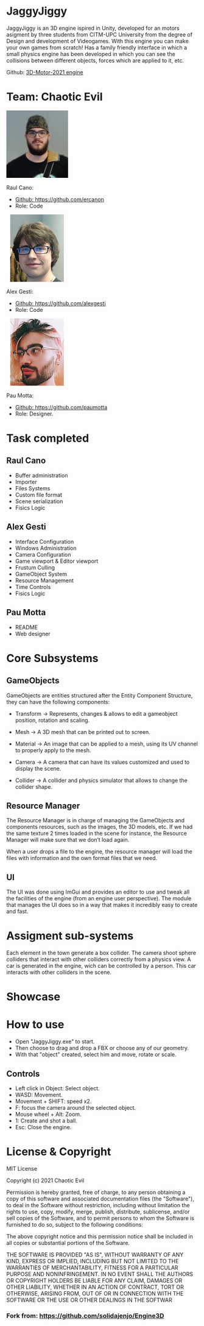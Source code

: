 # JaggyJiggy

JaggyJiggy is an 3D engine ispired in Unity, developed for an motors asigment by three students from CITM-UPC University from the degree of Design and development of Videogames.
With this engine you can make your own games from scratch! 
Has a family friendly interface in which a small physics engine has been developed in which you can see the collisions between different objects, forces which are applied to it, etc.

Github: <a href="https://github.com/ercanon/3D-Motor-2021">3D-Motor-2021 engine</a>
 
# Team: Chaotic Evil

![Image11](docs/raul.jpg)

Raul Cano: <a href=" https://github.com/ercanon"> 
+ Github: https://github.com/ercanon</a>
+ Role: Code

![Image12](docs/alex.png)

Alex Gesti:<a href="https://github.com/alexgesti">  
+ Github: https://github.com/alexgesti</a>
+ Role: Code

![Image13](docs/pau.png)

Pau Motta:<a href=" https://github.com/paumotta"> 
+ Github: https://github.com/paumotta</a>
+ Role: Designer.

# Task completed

## Raul Cano

+ Buffer administration 
+ Importer
+ Files Systems
+ Custom file format
+ Scene serialization
+ Fisics Logic

## Alex Gesti

+ Interface Configuration
+ Windows Administration
+ Camera Configuration
+ Game viewport & Editor viewport
+ Frustum Culling
+ GameObject System
+ Resource Management
+ Time Controls
+ Fisics Logic

## Pau Motta

+ README
+ Web designer

# Core Subsystems

## GameObjects

GameObjects are entities structured after the Entity Component Structure, they can have the following components:

+ Transform -> Represents, changes & allows to edit a gameobject position, rotation and scaling.

+ Mesh -> A 3D mesh that can be printed out to screen.

+ Material -> An image that can be applied to a mesh, using its UV channel to properly apply to the mesh.

+ Camera -> A camera that can have its values customized and used to display the scene.

+ Collider -> A collider and physics simulator that allows to change the collider shape.

## Resource Manager 

The Resource Manager is in charge of managing the GameObjects and components resources, such as the images, the 3D models, etc. If we had the same texture 2 times loaded in the scene for instance, the Resource Manager will make sure that we don’t load again.

When a user drops a file to the engine, the resource manager will load the files with information and the own format files that we need.

## UI

The UI was done using ImGui and provides an editor to use and tweak all the facilities of the engine (from an engine user perspective). The module that manages the UI does so in a way that makes it incredibly easy to create and fast.

# Assigment sub-systems

Each element in the town generate a box collider.
The camera shoot sphere colliders that interact with other colliders correctly from a physics view.
A car is generated in the engine, wich can be controlled by a person. This car interacts with other colliders in the scene.

# Showcase

# How to use

- Open "JaggyJiggy.exe" to start.
- Then choose to drag and drop a FBX or choose any of our geometry.
- With that "object" created, select him and move, rotate or scale.

## Controls

- Left click in Object: Select object.
- WASD: Movement.
- Movement + SHIFT: speed x2.
- F: focus the camera around the selected object.
- Mouse wheel + Alt: Zoom.
- 1: Create and shot a ball.
- Esc: Close the engine.

# License & Copyright

MIT License

Copyright (c) 2021 Chaotic Evil

Permission is hereby granted, free of charge, to any person obtaining a copy of this software and associated documentation files (the "Software"), to deal in the Software without restriction, including without limitation the rights to use, copy, modify, merge, publish, distribute, sublicense, and/or sell copies of the Software, and to permit persons to whom the Software is furnished to do so, subject to the following conditions:

The above copyright notice and this permission notice shall be included in all copies or substantial portions of the Software.

THE SOFTWARE IS PROVIDED "AS IS", WITHOUT WARRANTY OF ANY KIND, EXPRESS OR IMPLIED, INCLUDING BUT NOT LIMITED TO THE WARRANTIES OF MERCHANTABILITY, FITNESS FOR A PARTICULAR PURPOSE AND NONINFRINGEMENT. IN NO EVENT SHALL THE AUTHORS OR COPYRIGHT HOLDERS BE LIABLE FOR ANY CLAIM, DAMAGES OR OTHER LIABILITY, WHETHER IN AN ACTION OF CONTRACT, TORT OR OTHERWISE, ARISING FROM, OUT OF OR IN CONNECTION WITH THE SOFTWARE OR THE USE OR OTHER DEALINGS IN THE SOFTWAR


### Fork from: https://github.com/solidajenjo/Engine3D
